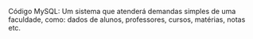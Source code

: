 Código MySQL:
Um sistema que atenderá demandas simples de uma faculdade, como: dados de alunos, professores, cursos, matérias, notas etc.
